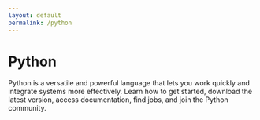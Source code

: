 ```yaml
---
layout: default
permalink: /python
---
```


Python
======


Python is a versatile and powerful language that lets you work quickly and integrate systems more effectively. Learn how to get started, download the latest version, access documentation, find jobs, and join the Python community.